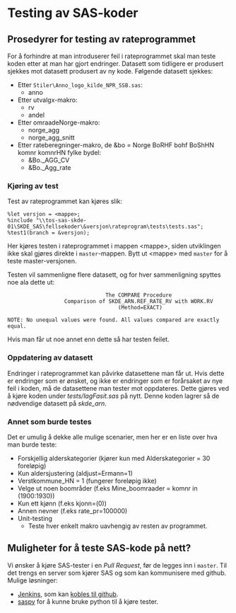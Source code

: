 # Testing av SAS-koder

## Prosedyrer for testing av rateprogrammet

For å forhindre at man introduserer feil i rateprogrammet skal man teste koden etter at man har gjort endringer. Datasett som tidligere er produsert sjekkes mot datasett produsert av ny kode. Følgende datasett sjekkes:

- Etter `Stiler\Anno_logo_kilde_NPR_SSB.sas`:
  - anno
- Etter utvalgx-makro:
  - rv
  - andel
- Etter omraadeNorge-makro:
  - norge_agg
  - norge_agg_snitt
- Etter rateberegninger-makro, de &bo = Norge BoRHF bohf BoShHN komnr komnrHN fylke bydel:
  - &Bo._AGG_CV
  - &Bo._Agg_rate

### Kjøring av test

Test av rateprogrammet kan kjøres slik:

    %let versjon = <mappe>;
    %include "\\tos-sas-skde-01\SKDE_SAS\fellsekoder\&versjon\rateprogram\tests\tests.sas";
    %test1(branch = &versjon);
Her kjøres testen i rateprogrammet i mappen &lt;mappe&gt;, siden utviklingen ikke skal gjøres direkte i `master`-mappen. Bytt ut &lt;mappe&gt; med `master` for å teste master-versjonen.

Testen vil sammenligne flere datasett, og for hver sammenligning spyttes noe ala dette ut:

                                   The COMPARE Procedure
                      Comparison of SKDE_ARN.REF_RATE_RV with WORK.RV
                                       (Method=EXACT)

    NOTE: No unequal values were found. All values compared are exactly equal.

Hvis man får ut noe annet enn dette så har testen feilet.

### Oppdatering av datasett

Endringer i rateprogrammet kan påvirke datasettene man får ut. Hvis dette er endringer som er ønsket, og ikke er endringer som er forårsaket av nye feil i koden, må de datasettene man tester mot oppdateres. Dette gjøres ved å kjøre koden under *tests/lagFasit.sas* på nytt. Denne koden lagrer så de nødvendige datasett på *skde_arn*.

### Annet som burde testes

Det er umulig å dekke alle mulige scenarier, men her er en liste over hva man burde teste:

- Forskjellig alderskategorier (kjører kun med Alderskategorier = 30 foreløpig)
- Kun aldersjustering (aldjust=Ermann=1)
- Verstkommune_HN = 1 (fungerer foreløpig ikke)
- Velge ut noen boområder (f.eks Mine_boomraader = komnr in (1900:1930))
- Kun ett kjønn (f.eks kjonn=(0))
- Annen nevner (f.eks rate_pr=100000)
- Unit-testing
  - Teste hver enkelt makro uavhengig av resten av programmet.
   

## Muligheter for å teste SAS-kode på nett?

Vi ønsker å kjøre SAS-tester i en *Pull Request*, før de legges inn i `master`. Til det trengs en server som kjører SAS og som kan kommunisere med github. Mulige løsninger:

- [Jenkins](https://jenkins.io/), som kan [kobles til github](https://resources.github.com/articles/practical-guide-to-CI-with-Jenkins-and-GitHub/).
- [saspy](https://github.com/sassoftware/saspy) for å kunne bruke python til å kjøre tester.
